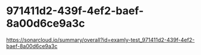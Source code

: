# 971411d2-439f-4ef2-baef-8a00d6ce9a3c
https://sonarcloud.io/summary/overall?id=examly-test_971411d2-439f-4ef2-baef-8a00d6ce9a3c
